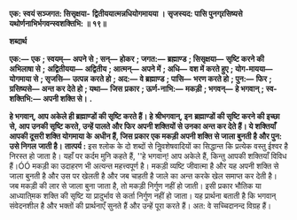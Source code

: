 **एक: स्वयं सञ्जगत: सिसृक्षया-** **द्वितीययात्मन्नधियोगमायया ।** **सृजस्यद: पासि पुनग्र्रसिष्यसे** **यथोर्णनाभिर्भगवन्स्वशक्तिभि: ॥ १९॥** 

**शब्दार्थ** 

**एक:—** **एक** **; स्वयम्—** **अपने से** **; सन्—** **होकर** **; जगत:—** **ब्रह्माण्ड** **; सिसृक्षया—** **सृष्टि करने की अभिलाषा से** **;** **अद्वितीयया—** **अद्वितीय** **; आत्मन्—** **अपने में** **; अधि—** **वश में करते हुए** **; योग-मायया—** **योगमाया से** **; सृजसि—** **उत्पन्न** **करते हो** **; अद:—** **वे ब्रह्माण्ड** **; पासि—** **भरण करते हो** **; पुन:—** **फिर** **; ग्रसिष्यसे—** **अन्त कर देते हो** **; यथा—** **जिस** **प्रकार** **; ऊर्ण-नाभि:—** **मकड़ी** **; भगवन्—** **हे भगवान्** **; स्व-शक्तिभि:—** **अपनी शक्ति से।** **.** 

**हे भगवान्, आप अकेले ही ब्रह्माण्डों की सृष्टि करते हैं। हे श्रीभगवान्, इन** **ब्रह्माण्डों की सृष्टि करने की इच्छा से, आप उनकी सृष्टि करते, उन्हें पालते और फिर** **अपनी शक्तियों से उनका अन्त कर देते हैं। ये शक्तियाँ आपकी दूसरी शक्ति योगमाया के** **अधीन हैं, जिस प्रकार एक मकड़ी अपनी शक्ति से जाला बुनती है और पुन: उसे निगल** **जाती है।** **तात्पर्य :** इस श्लोक के दो शब्दों से निॢवशेषवादियों का सिद्धान्त कि प्रत्येक वस्तु ईश्वर है निरस्त हो जाता है। यहाँ पर कर्दम मुनि कहते हैं, ''हे भगवान्! आप अकेले हैं, किन्तु आपकी शक्तियाँ विविध हैं।ÓÓ मकड़ी का उदाहरण भी अत्यन्त महत्त्वपूर्ण है। मकड़ी व्यष्टि जीवात्मा है और यह अपनी शक्ति से जाला बुनती है और उस पर खेलती है और जब चाहती है जाले का अन्त करके खेल समाप्त कर देती है। जब मकड़ी की लार से जाला बुना जाता है, तो मकड़ी निर्गुण नहीं हो जाती। इसी प्रकार भौतिक या आध्याति्मक शक्ति की सृष्टि या प्रादुर्भाव से कर्ता निर्गुण नहीं हो जाता। यह प्रार्थना बताती है कि भगवान् संवेदनशील है और भक्तों की प्रार्थनाएँ सुनते हैं और उन्हें पूरा करते हैं। अत: वे सच्चिदानन्द विग्रह हैं।  
